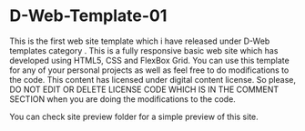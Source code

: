 # D-Web-Template-01
This is the first web site template which i have released under D-Web templates category . This is a fully responsive basic web site which has developed using HTML5, CSS and FlexBox Grid. You can use this template for any of your personal projects as well as feel free to do modifications to the code. This content has licensed under digital content license. So please, DO NOT EDIT OR DELETE LICENSE CODE WHICH IS IN THE COMMENT SECTION when you are doing the modifications to the code.

You can check site preview folder for a simple preview of this site.
